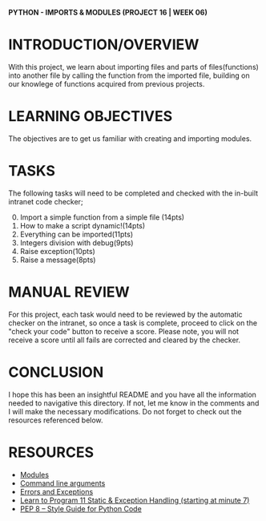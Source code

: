 **PYTHON - IMPORTS & MODULES (PROJECT 16 | WEEK 06)**

# INTRODUCTION/OVERVIEW

With this project, we learn about importing files and parts of files(functions) into another file by calling the function from the imported file, building on our knowlege of functions acquired from previous projects.

# LEARNING OBJECTIVES

The objectives are to get us familiar with creating and importing modules.

# TASKS

The following tasks will need to be completed and checked with the in-built intranet code checker;

0. Import a simple function from a simple file
   (14pts)
1. How to make a script dynamic!(14pts)
2. Everything can be imported(11pts)
3. Integers division with debug(9pts)
4. Raise exception(10pts)
5. Raise a message(8pts)

# MANUAL REVIEW

For this project, each task would need to be reviewed by the automatic checker on the intranet, so once a task is complete, proceed to click on the "check your code" button to receive a score. Please note, you will not receive a score until all fails are corrected and cleared by the checker.

# CONCLUSION

I hope this has been an insightful README and you have all the information needed to navigative this directory. If not, let me know in the comments and I will make the necessary modifications. Do not forget to check out the resources referenced below.

# RESOURCES

- [Modules](https://intranet.alxswe.com/rltoken/BSjlo-phgAvB9FWYeTo-bQ)
- [Command line arguments](https://intranet.alxswe.com/rltoken/wF0YjiM9DAGAkVLFsC7OdQ)
- [Errors and Exceptions](https://intranet.alxswe.com/rltoken/dgTLhFa7VKGOfCy8sIVhfw)
- [Learn to Program 11 Static & Exception Handling (starting at minute 7)](https://intranet.alxswe.com/rltoken/Kl0rZ0gVrDszVd6fzV6XtQ)
- [PEP 8 – Style Guide for Python Code](https://intranet.alxswe.com/rltoken/jO9By8tpVv_vKzNjc1TeHA)